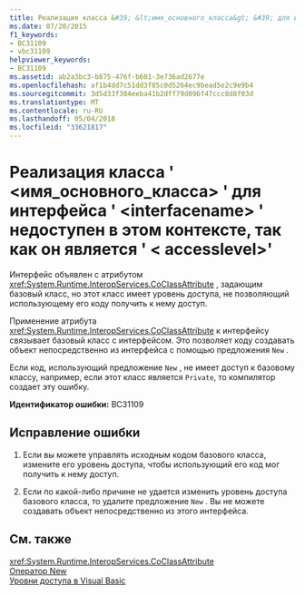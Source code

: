 ```yaml
---
title: Реализация класса &#39; &lt;имя_основного_класса&gt; &#39; для интерфейса &#39; &lt;interfacename&gt; &#39; недоступен в этом контексте, так как он является &#39; &lt; accesslevel&gt;&#39;
ms.date: 07/20/2015
f1_keywords:
- BC31109
- vbc31109
helpviewer_keywords:
- BC31109
ms.assetid: ab2a3bc3-b875-476f-b601-3e736ad2677e
ms.openlocfilehash: af1b4dd7c51dd3f85c0d5264ec9bead5e2c9e9b4
ms.sourcegitcommit: 3d5d33f384eeba41b2dff79d096f47ccc8d8f03d
ms.translationtype: MT
ms.contentlocale: ru-RU
ms.lasthandoff: 05/04/2018
ms.locfileid: "33621817"
---
```

# <a name="implementing-class-39ltunderlyingclassnamegt39-for-interface-39ltinterfacenamegt39-is-not-accessible-in-this-context-because-it-is-39ltaccesslevelgt39"></a>Реализация класса &#39; &lt;имя_основного_класса&gt; &#39; для интерфейса &#39; &lt;interfacename&gt; &#39; недоступен в этом контексте, так как он является &#39; &lt; accesslevel&gt;&#39;
Интерфейс объявлен с атрибутом <xref:System.Runtime.InteropServices.CoClassAttribute> , задающим базовый класс, но этот класс имеет уровень доступа, не позволяющий использующему его коду получить к нему доступ.  
  
 Применение атрибута <xref:System.Runtime.InteropServices.CoClassAttribute> к интерфейсу связывает базовый класс с интерфейсом. Это позволяет коду создавать объект непосредственно из интерфейса с помощью предложения `New` .  
  
 Если код, использующий предложение `New` , не имеет доступ к базовому классу, например, если этот класс является `Private`, то компилятор создает эту ошибку.  
  
 **Идентификатор ошибки:** BC31109  
  
## <a name="to-correct-this-error"></a>Исправление ошибки  
  
1.  Если вы можете управлять исходным кодом базового класса, измените его уровень доступа, чтобы использующий его код мог получить к нему доступ.  
  
2.  Если по какой-либо причине не удается изменить уровень доступа базового класса, то удалите предложение `New` . Вы не можете создавать объект непосредственно из этого интерфейса.  
  
## <a name="see-also"></a>См. также  
 <xref:System.Runtime.InteropServices.CoClassAttribute>  
 [Оператор New](../../visual-basic/language-reference/operators/new-operator.md)  
 [Уровни доступа в Visual Basic](../../visual-basic/programming-guide/language-features/declared-elements/access-levels.md)
